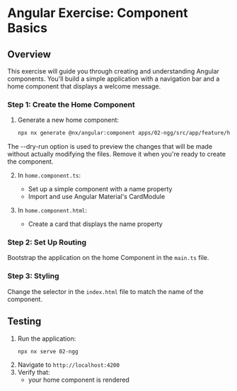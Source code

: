 # Angular Exercise: Component Basics

## Overview

This exercise will guide you through creating and understanding Angular components. You'll build a simple application with a navigation bar and a home component that displays a welcome message.

### Step 1: Create the Home Component

1. Generate a new home component:

   ```bash
   npx nx generate @nx/angular:component apps/02-ngg/src/app/feature/home --dry-run
   ```

The --dry-run option is used to preview the changes that will be made without actually modifying the files.
Remove it when you're ready to create the component.

2. In `home.component.ts`:
   - Set up a simple component with a name property
   - Import and use Angular Material's CardModule

3. In `home.component.html`:
   - Create a card that displays the name property

### Step 2: Set Up Routing

Bootstrap the application on the home Component in the `main.ts` file.

### Step 3: Styling

Change the selector in the `index.html` file to match the name of the component.

## Testing

1. Run the application:
   ```bash
   npx nx serve 02-ngg
   ```
2. Navigate to `http://localhost:4200`
3. Verify that:
   - your home component is rendered
